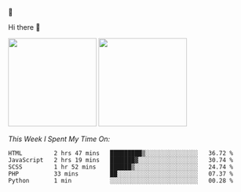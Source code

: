 
🚀 


Hi there 👋

<!--
**BambuTeam/BambuTeam** is a ✨ _special_ ✨ repository because its `README.md` (this file) appears on your GitHub profile.

Here are some ideas to get you started:

- 🔭 I’m currently working on ...
- 🌱 I’m currently learning ...
- 👯 I’m looking to collaborate on ...
- 🤔 I’m looking for help with ...
- 💬 Ask me about ...
- 📫 How to reach me: ...
- 😄 Pronouns: ...
- ⚡ Fun fact: ...
-->

<img height="180em" src="https://github-readme-stats.vercel.app/api?username=BambuTeam&show_icons=true&hide_border=true&&count_private=true&include_all_commits=true&theme=dark" />


<img height="180em" src="https://github-readme-stats.vercel.app/api/top-langs/?username=BambuTeam&layout=compact&theme=dark" />





*This Week I Spent My Time On:*
<!--START_SECTION:waka-->
```text
HTML         2 hrs 47 mins   █████████▒░░░░░░░░░░░░░░░   36.72 % 
JavaScript   2 hrs 19 mins   ███████▓░░░░░░░░░░░░░░░░░   30.74 % 
SCSS         1 hr 52 mins    ██████▒░░░░░░░░░░░░░░░░░░   24.74 % 
PHP          33 mins         ██░░░░░░░░░░░░░░░░░░░░░░░   07.37 % 
Python       1 min           ░░░░░░░░░░░░░░░░░░░░░░░░░   00.28 % 
```
<!--END_SECTION:waka-->
